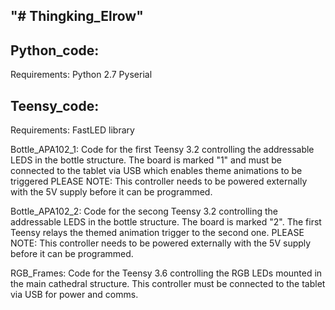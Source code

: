 "# Thingking_Elrow" 
--------------------

Python_code:
-------------------------------------------------------
Requirements: 
Python 2.7
Pyserial


Teensy_code:
-------------------------------------------------------

Requirements: 
FastLED library

Bottle_APA102_1: 
Code for the first Teensy 3.2 controlling the addressable LEDS in the bottle structure.
The board is marked "1" and must be connected to the tablet via USB which enables theme animations to be triggered
PLEASE NOTE: This controller needs to be powered externally with the 5V supply before it can be programmed. 

Bottle_APA102_2:
Code for the secong Teensy 3.2 controlling the addressable LEDS in the bottle structure.
The board is marked "2". The first Teensy relays the themed animation trigger to the second one. 
PLEASE NOTE: This controller needs to be powered externally with the 5V supply before it can be programmed. 

RGB_Frames:
Code for the Teensy 3.6 controlling the RGB LEDs mounted in the main cathedral structure.
This controller must be connected to the tablet via USB for power and comms. 

